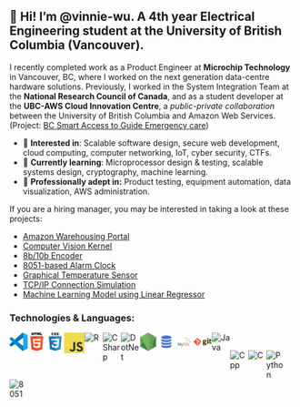 ## 👋 Hi! I’m @vinnie-wu. A 4th year Electrical Engineering student at the University of British Columbia (Vancouver).
 I recently completed work as a Product Engineer at **Microchip Technology** in Vancouver, BC, where I worked on the next generation data-centre hardware solutions. Previously, I worked in the System Integration Team at the **National Research Council of Canada**, and as a student developer at the **UBC-AWS Cloud Innovation Centre**, a *public-private collaboration* between the University of British Columbia and Amazon Web Services. (Project: [BC Smart Access to Guide Emergency care](https://cic.ubc.ca/project/bc-smart-access-to-guide-emergency-care/)) <br>
- 👀 **Interested in**: Scalable software design, secure web development, cloud computing, computer networking, IoT, cyber security, CTFs.
- 🌱 **Currently learning**: Microprocessor design & testing, scalable systems design, cryptography, machine learning.
- 🌼 **Professionally adept in:** Product testing, equipment automation, data visualization, AWS administration.

If you are a hiring manager, you may be interested in taking a look at these projects:
- [Amazon Warehousing Portal](https://github.com/vinnie-wu/Amazon-Warehousing-Portal)
- [Computer Vision Kernel](https://github.com/vinnie-wu/computer_vision_kernel)
- [8b/10b Encoder](https://github.com/vinnie-wu/8b10b_encoder)
- [8051-based Alarm Clock](https://github.com/vinnie-wu/elec_291_projects/tree/master/Lab-02)
- [Graphical Temperature Sensor](https://github.com/vinnie-wu/elec_291_projects/tree/master/Lab-04)
- [TCP/IP Connection Simulation](https://github.com/vinnie-wu/computer_communications_elec_331)
- [Machine Learning Model using Linear Regressor](https://github.com/vinnie-wu/machine-learning-linear-regress)

<!---
vinnie-wu/vinnie-wu is a ✨ special ✨ repository because its `README.md` (this file) appears on your GitHub profile.
You can click the Preview link to take a look at your changes.
--->

<!---
  Deposit of technologies I used: 
-->

### Technologies & Languages: 

<img align="left" alt="Visual Studio Code" width="32px" src="https://raw.githubusercontent.com/github/explore/80688e429a7d4ef2fca1e82350fe8e3517d3494d/topics/visual-studio-code/visual-studio-code.png" />
<img align="left" alt="HTML5" width="32px" src="https://raw.githubusercontent.com/github/explore/80688e429a7d4ef2fca1e82350fe8e3517d3494d/topics/html/html.png" />
<img align="left" alt="CSS3" width="32px" src="https://raw.githubusercontent.com/github/explore/80688e429a7d4ef2fca1e82350fe8e3517d3494d/topics/css/css.png" />
<img align="left" alt="JavaScript" width="36px" src="https://raw.githubusercontent.com/github/explore/80688e429a7d4ef2fca1e82350fe8e3517d3494d/topics/javascript/javascript.png" />
<img align="left" alt="R" width="32px" src="https://cran.r-project.org/Rlogo.svg" />
<img align="left" alt="CSharp" width="32px" src="https://seeklogo.com/images/C/c-sharp-c-logo-02F17714BA-seeklogo.com.png" />
<img align="left" alt="DotNet" width="32px" src="https://user-images.githubusercontent.com/42860908/106164530-120e5680-61b0-11eb-954c-969c7031ffd4.png" />

<img align="left" alt="Node.js" width="32px" src="https://raw.githubusercontent.com/github/explore/80688e429a7d4ef2fca1e82350fe8e3517d3494d/topics/nodejs/nodejs.png" />
<img align="left" alt="SQL" width="32px" src="https://raw.githubusercontent.com/github/explore/80688e429a7d4ef2fca1e82350fe8e3517d3494d/topics/sql/sql.png" />
<img align="left" alt="MySQL" width="32px" src="https://raw.githubusercontent.com/github/explore/80688e429a7d4ef2fca1e82350fe8e3517d3494d/topics/mysql/mysql.png" />
<img align="left" alt="Git" width="32px" src="https://raw.githubusercontent.com/github/explore/80688e429a7d4ef2fca1e82350fe8e3517d3494d/topics/git/git.png" />
<img align="left" alt="Java" width="32px" src="https://raw.githubusercontent.com/jmnote/z-icons/master/svg/java.svg" />
<p>&nbsp;</p>
<img align="left" alt="Cpp" width="32px" src="https://raw.githubusercontent.com/jmnote/z-icons/master/svg/cpp.svg" />
<img align="left" alt="C" width="32px" src="https://raw.githubusercontent.com/jmnote/z-icons/master/svg/c.svg" />
<img align="left" alt="Python" width="32px" src="https://raw.githubusercontent.com/jmnote/z-icons/master/svg/python.svg" />
<img align="left" alt="8051" width="32px" src="https://junwatu.gallerycdn.vsassets.io/extensions/junwatu/8051/0.1.0/1499505580682/Microsoft.VisualStudio.Services.Icons.Default" /><br>
<p>&nbsp;</p>

